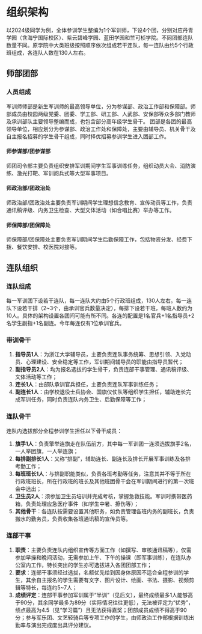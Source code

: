 # 组织架构

以2024级同学为例，全体参训学生整编为1个军训师，下设4个团，分别对应丹青学园（含海宁国际校区）、紫云碧峰学园、蓝田学园和竺可桢学院。不同团部连队数量不同。原学院中大类班级按照顺序依次组成若干连队，每一连队由约5个行政班组成，各连队人数在130人左右。

## 师部团部

### 人员组成

军训师师部是新生军训师的最高领导单位，分为参谋部、政治工作部和保障部。师部成员由校园两级党委、团委、学工部、研工部、人武部、安保部等众多部门教师及承训部队主要领导整编而成，也包含部分高年级学生骨干。 团部是各团的最高领导单位，相应划分为参谋部、政治工作处和保障处，主要由辅导员、机关骨干及自主报名招募的学生骨干组成，同时择优招募参训学生进入团部工作。

#### 师参谋部/团参谋部

师团司令部主要负责组织安排军训期间学生军事训练任务，组织动员大会、消防演练、激光打靶、军训阅兵式等大型军事项目。

#### 师政治部/团政治处

师政治部/团政治处主要负责军训期间学生理想信念教育、宣传动员等工作，负责通讯稿评级、内务卫生检查、大型文体活动（如合唱比赛）举办等工作。

#### 师保障部/团保障处

师保障部/团保障处主要负责军训期间学生后勤保障工作，包括物资分发、经费下拨、餐饮安排、校医院对接等。

## 连队组织

### 连队组成

每一军训团下设若干连队，每一连队大约由5个行政班组成，130人左右。每一连队下设若干排（2~3个，由承训官兵数量决定），每排下设若干班，每班人数约为10人。具体的架构设置各团间可能有所不同。各连的配置是1名官兵+1名指导员+2名学生副指+1名副连。今年每连仅有1位承训官兵。

### 带训骨干

1. **指导员1人**：为浙江大学辅导员，主要负责连队事务统筹、思想引领、入党动员、心理建设、安全稳定等工作，军训期间辅导员的职能由指导员暂代；
2. **副指导员2人**：均为报名选拔的学生骨干，负责连部干事管理、通讯稿评级、文体活动等工作；
3. **连长1人**：由部队承训官兵担任，主要负责连队军事训练任务；
4. **副连长1人**：由学校退役士兵协会、国旗仪仗队等组织学生担任，辅助连长完成军训任务，同时负责连队内务卫生、后勤保障等工作；

### 连队骨干

连队内选拔部分全程参训学生担任以下骨干成员：

1. **旗手1人**：负责擎举连旗走在队伍前方，其中每一军训团一连须选拔旗手2名，一人举团旗，一人举连旗；
2. **每排副排长1人**：又称“排副”，辅助连长、副连长及排长开展军事训练及各排考勤工作；
3. **每班班长1人**：与排副职能类似，负责各班考勤等任务，注意其并不等于所在行政班班长，所在行政班的班长及其他班团骨干会在军训期间进行的第一次班会中选出；
4. **卫生员2人**：须参加卫生员培训并完成考核，掌握急救技能。军训时携带医药箱，负责处理应急医疗事件（如学生中暑、擦伤等）；
5. **其他骨干**：各连队按需要设置其他职务，如负责管理各班内务的副班长，负责搬水的勤务员，负责收集各班通讯稿的宣传员等。

### 连部干事

1. **职责**：主要负责连队内组织宣传等方面工作（如撰写、审核通讯稿等），仅需参加早操和晚间活动，无需参加上午、下午的操课（即军事训练），在连队办公室内工作，特长突出的学生亦可选拔进入各团团部工作；
2. **要求**：连部干事须经过选拔，名额优先给到因身体原因不适合全程参训的学生，其余自主报名的学生需要有文字、图片设计、绘画、书法、摄影、视频剪辑等特长，每连约5~7人；
3. **成绩评定**：连部干事参加军训属于“半训”（见后文），最终成绩最多1人能够高于90分，其余同学最多为89分（实际情况往往更低），无法被评定为“优秀”，绩点最高为4.5（见“学习篇”）且无法获得嘉奖；团部成员成绩不得高于90分；参与军乐团、文艺轻骑兵等专项工作的学生，由师政治工作部根据训练出勤率与演出完成度出具评分建议。
